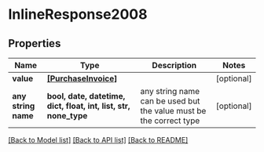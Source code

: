 # InlineResponse2008


## Properties
Name | Type | Description | Notes
------------ | ------------- | ------------- | -------------
**value** | [**[PurchaseInvoice]**](PurchaseInvoice.md) |  | [optional] 
**any string name** | **bool, date, datetime, dict, float, int, list, str, none_type** | any string name can be used but the value must be the correct type | [optional]

[[Back to Model list]](../README.md#documentation-for-models) [[Back to API list]](../README.md#documentation-for-api-endpoints) [[Back to README]](../README.md)


